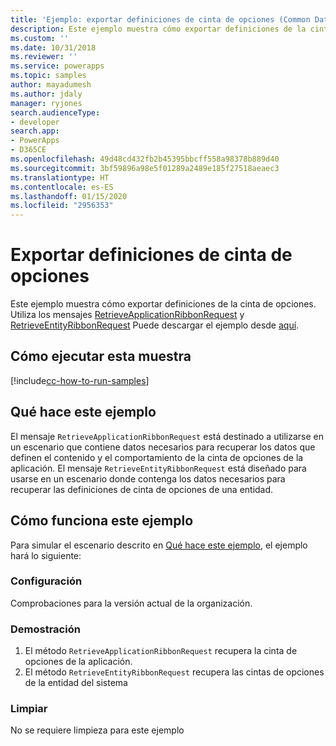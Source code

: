 ```yaml
---
title: 'Ejemplo: exportar definiciones de cinta de opciones (Common Data Service) | Microsoft Docs'
description: Este ejemplo muestra cómo exportar definiciones de la cinta de opciones
ms.custom: ''
ms.date: 10/31/2018
ms.reviewer: ''
ms.service: powerapps
ms.topic: samples
author: mayadumesh
ms.author: jdaly
manager: ryjones
search.audienceType:
- developer
search.app:
- PowerApps
- D365CE
ms.openlocfilehash: 49d48cd432fb2b45395bbcff558a98378b889d40
ms.sourcegitcommit: 3bf59896a98e5f01289a2489e185f27518aeaec3
ms.translationtype: HT
ms.contentlocale: es-ES
ms.lasthandoff: 01/15/2020
ms.locfileid: "2956353"
---
```

# <a name="export-ribbon-definitions"></a>Exportar definiciones de cinta de opciones

Este ejemplo muestra cómo exportar definiciones de la cinta de opciones. Utiliza los mensajes [RetrieveApplicationRibbonRequest](https://docs.microsoft.com/dotnet/api/microsoft.crm.sdk.messages.retrieveapplicationribbonrequest?view=dynamics-general-ce-9) y [RetrieveEntityRibbonRequest](https://docs.microsoft.com/dotnet/api/microsoft.crm.sdk.messages.retrieveentityribbonrequest?view=dynamics-general-ce-9) Puede descargar el ejemplo desde [aquí](https://github.com/microsoft/PowerApps-Samples/tree/master/cds/orgsvc/C%23/ExportRibbonDefinitions).


## <a name="how-to-run-this-sample"></a>Cómo ejecutar esta muestra

[!include[cc-how-to-run-samples](../../includes/cc-how-to-run-samples.md)]

## <a name="what-this-sample-does"></a>Qué hace este ejemplo

El mensaje `RetrieveApplicationRibbonRequest` está destinado a utilizarse en un escenario que contiene datos necesarios para recuperar los datos que definen el contenido y el comportamiento de la cinta de opciones de la aplicación. El mensaje `RetrieveEntityRibbonRequest` está diseñado para usarse en un escenario donde contenga los datos necesarios para recuperar las definiciones de cinta de opciones de una entidad.

## <a name="how-this-sample-works"></a>Cómo funciona este ejemplo

Para simular el escenario descrito en [Qué hace este ejemplo](#what-this-sample-does), el ejemplo hará lo siguiente:

### <a name="setup"></a>Configuración

Comprobaciones para la versión actual de la organización.

### <a name="demonstrate"></a>Demostración

1. El método `RetrieveApplicationRibbonRequest` recupera la cinta de opciones de la aplicación.
2. El método `RetrieveEntityRibbonRequest` recupera las cintas de opciones de la entidad del sistema

### <a name="clean-up"></a>Limpiar

No se requiere limpieza para este ejemplo
